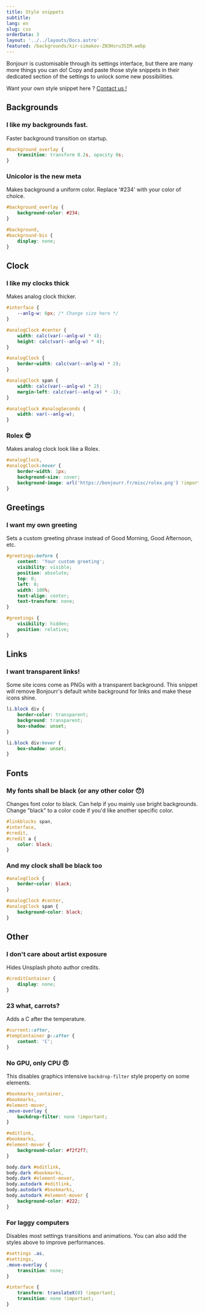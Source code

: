 ```yaml
---
title: Style snippets
subtitle:
lang: en
slug: css
orderData: 3
layout: '../../layouts/Docs.astro'
featured: /backgrounds/kir-simakov-ZN3Hsru3SIM.webp
---
```


Bonjourr is customisable through its settings interface, but there are many more things you can do! Copy and paste those style snippets in their dedicated section of the settings to unlock some new possibilities.

Want your own style snippet here ? [Contact us !](/#further)

## Backgrounds

### I like my backgrounds fast.

Faster background transition on startup.

```css
#background_overlay {
	transition: transform 0.2s, opacity 0s;
}
```

### Unicolor is the new meta

Makes background a uniform color. Replace '#234' with your color of choice.

```css
#background_overlay {
	background-color: #234;
}

#background,
#background-bis {
	display: none;
}
```

## Clock

### I like my clocks thick

Makes analog clock thicker.

```css
#interface {
	--anlg-w: 6px; /* Change size here */
}

#analogClock #center {
	width: calc(var(--anlg-w) * 4);
	height: calc(var(--anlg-w) * 4);
}

#analogClock {
	border-width: calc(var(--anlg-w) * 2);
}

#analogClock span {
	width: calc(var(--anlg-w) * 2);
	margin-left: calc(var(--anlg-w) * -1);
}

#analogClock #analogSeconds {
	width: var(--anlg-w);
}
```

### Rolex 😎

Makes analog clock look like a Rolex.

```css
#analogClock,
#analogClock:hover {
	border-width: 1px;
	background-size: cover;
	background-image: url('https://bonjourr.fr/misc/rolex.png') !important;
}
```

## Greetings

### I want my own greeting

Sets a custom greeting phrase instead of Good Morning, Good Afternoon, etc.

```css
#greetings:before {
	content: 'Your custom greeting';
	visibility: visible;
	position: absolute;
	top: 0;
	left: 0;
	width: 100%;
	text-align: center;
	text-transform: none;
}

#greetings {
	visibility: hidden;
	position: relative;
}
```

## Links

### I want transparent links!

Some site icons come as PNGs with a transparent background. This snippet will remove Bonjourr's default white background for links and make these icons shine.

```css
li.block div {
	border-color: transparent;
	background: transparent;
	box-shadow: unset;
}

li.block div:hover {
	box-shadow: unset;
}
```

## Fonts

### My fonts shall be black (or any other color 😯)

Changes font color to black. Can help if you mainly use bright backgrounds. Change "black" to a color code if you'd like another specific color.

```css
#linkblocks span,
#interface,
#credit,
#credit a {
	color: black;
}
```

### And my clock shall be black too

```css
#analogClock {
	border-color: black;
}

#analogClock #center,
#analogClock span {
	background-color: black;
}
```

## Other

### I don't care about artist exposure

Hides Unsplash photo author credits.

```css
#creditContainer {
	display: none;
}
```

### 23 what, carrots?

Adds a C after the temperature.

```css
#current::after,
#tempContainer p::after {
	content: 'C';
}
```

### No GPU, only CPU 😠

This disables graphics intensive `backdrop-filter` style property on some elements.

```css
#bookmarks_container,
#bookmarks,
#element-mover,
.move-overlay {
	backdrop-filter: none !important;
}

#editlink,
#bookmarks,
#element-mover {
	background-color: #f2f2f7;
}

body.dark #editlink,
body.dark #bookmarks,
body.dark #element-mover,
body.autodark #editlink,
body.autodark #bookmarks,
body.autodark #element-mover {
	background-color: #222;
}
```

### For laggy computers

Disables most settings transitions and animations. You can also add the styles above to improve performances.

```css
#settings .as,
#settings,
.move-overlay {
	transition: none;
}

#interface {
	transform: translateX(0) !important;
	transition: none !important;
}
```
